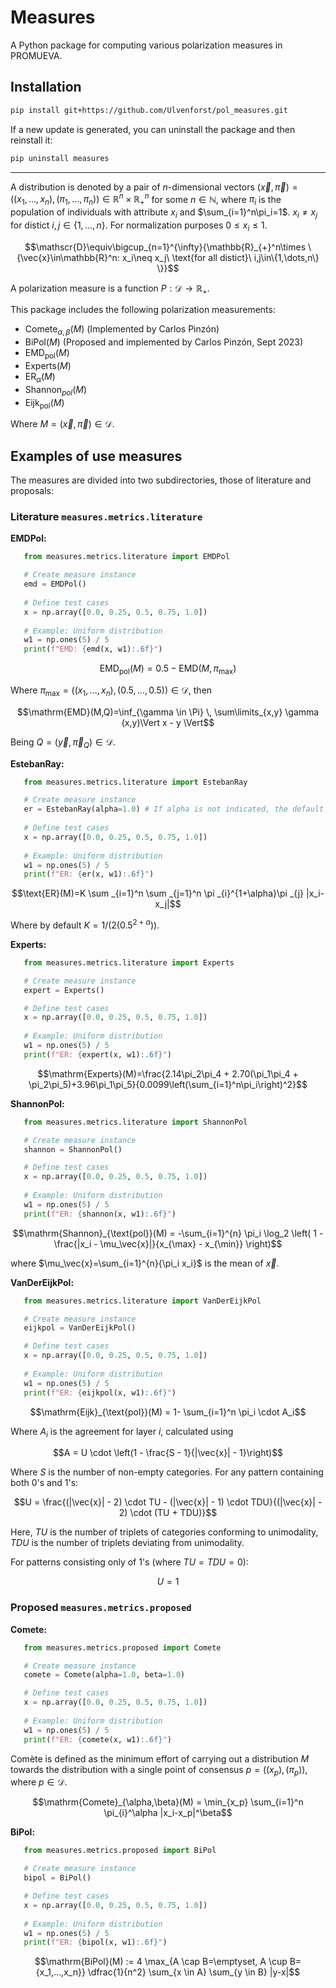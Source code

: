 # Measures

A Python package for computing various polarization measures in PROMUEVA.

## Installation

```bash
pip install git+https://github.com/Ulvenforst/pol_measures.git
```

If a new update is generated, you can uninstall the package and then reinstall it:
```bash
pip uninstall measures
```
---

A distribution is denoted by a pair of $n$-dimensional vectors $`(\vec{x},\vec{\pi})=((x_1,\dots,x_n),(\pi_1,\dots,\pi_n))\in\mathbb{R}^n\times\mathbb{R}_{+}^n`$ for some $`n\in\mathbb{N}`$, where $`\pi_i`$ is the population of individuals with attribute $`x_i`$ and $`\sum_{i=1}^n\pi_i=1`$. $`x_i\neq x_j`$ for distict $`i,j\in\{1,\dots,n\}`$. For normalization purposes $`0\leqslant x_i\leqslant 1`$.

```math
\mathscr{D}\equiv\bigcup_{n=1}^{\infty}{\mathbb{R}_{+}^n\times \{\vec{x}\in\mathbb{R}^n: x_i\neq x_j\ \text{for all distict}\ i,j\in\{1,\dots,n\} \}}
```

A polarization measure is a function $P:\mathscr{D}\to\mathbb{R}_+$.

This package includes the following polarization measurements:

*   $\mathrm{Comete}_{\alpha,\beta}(M)$ (Implemented by Carlos Pinzón)
*   $\text{BiPol}(M)$ (Proposed and implemented by Carlos Pinzón, Sept 2023)
*   $\mathrm{EMD}_\text{pol}(M)$
*   $\text{Experts}(M)$
*   $\mathrm{ER}_{\alpha}(M)$
*   $\text{Shannon}_{pol}(M)$
*   $\text{Eijk}_\text{pol}(M)$

Where $M=(\vec{x},\vec{\pi})\in\mathscr{D}$.

## Examples of use measures

The measures are divided into two subdirectories, those of literature and proposals:

### Literature `measures.metrics.literature`
**EMDPol:**
```python
   from measures.metrics.literature import EMDPol

   # Create measure instance
   emd = EMDPol()
   
   # Define test cases
   x = np.array([0.0, 0.25, 0.5, 0.75, 1.0])
   
   # Example: Uniform distribution
   w1 = np.ones(5) / 5
   print(f"EMD: {emd(x, w1):.6f}")
```
```math
\mathrm{EMD}_\text{pol}(M)=0.5-\mathrm{EMD}(M,\pi_{\max})
```

Where $`\pi_{\max}=((x_1,\dots,x_n),(0.5,\dots,0.5))\in\mathscr{D}`$, then
```math
\mathrm{EMD}(M,Q)=\inf_{\gamma \in \Pi} \, \sum\limits_{x,y} \gamma (x,y)\Vert x - y \Vert
```

Being $Q=(\vec{y},\vec{\pi}_Q)\in\mathscr{D}$.

**EstebanRay:**

```python
   from measures.metrics.literature import EstebanRay

   # Create measure instance
   er = EstebanRay(alpha=1.0) # If alpha is not indicated, the default is 1.6
   
   # Define test cases
   x = np.array([0.0, 0.25, 0.5, 0.75, 1.0])
   
   # Example: Uniform distribution
   w1 = np.ones(5) / 5
   print(f"ER: {er(x, w1):.6f}")
```
```math
\text{ER}(M)=K \sum _{i=1}^n \sum _{j=1}^n \pi _{i}^{1+\alpha}\pi _{j} |x_i-x_j|
```
Where by default $K = 1 / (2(0.5^{2 + \alpha}))$.


**Experts:**
```python
   from measures.metrics.literature import Experts

   # Create measure instance
   expert = Experts()

   # Define test cases
   x = np.array([0.0, 0.25, 0.5, 0.75, 1.0])
   
   # Example: Uniform distribution
   w1 = np.ones(5) / 5
   print(f"ER: {expert(x, w1):.6f}")
```
```math
\mathrm{Experts}(M)=\frac{2.14\pi_2\pi_4 + 2.70(\pi_1\pi_4 + \pi_2\pi_5)+3.96\pi_1\pi_5}{0.0099\left(\sum_{i=1}^n\pi_i\right)^2}
```

**ShannonPol:**
```python
   from measures.metrics.literature import ShannonPol

   # Create measure instance
   shannon = ShannonPol()

   # Define test cases
   x = np.array([0.0, 0.25, 0.5, 0.75, 1.0])
   
   # Example: Uniform distribution
   w1 = np.ones(5) / 5
   print(f"ER: {shannon(x, w1):.6f}")
```
```math
\mathrm{Shannon}_{\text{pol}}(M) = -\sum_{i=1}^{n} \pi_i \log_2 \left( 1 - \frac{|x_i - \mu_\vec{x}|}{x_{\max} - x_{\min}} \right)
```

where $\mu_\vec{x}=\sum_{i=1}^{n}{\pi_i x_i}$ is the mean of $\vec{x}$.

**VanDerEijkPol:**
```python
   from measures.metrics.literature import VanDerEijkPol

   # Create measure instance
   eijkpol = VanDerEijkPol()

   # Define test cases
   x = np.array([0.0, 0.25, 0.5, 0.75, 1.0])
   
   # Example: Uniform distribution
   w1 = np.ones(5) / 5
   print(f"ER: {eijkpol(x, w1):.6f}")
```
```math
\mathrm{Eijk}_{\text{pol}}(M) = 1- \sum_{i=1}^n \pi_i \cdot A_i
```
Where $A_i$ is the agreement for layer $i$, calculated using
```math
A = U \cdot \left(1 - \frac{S - 1}{|\vec{x}| - 1}\right)
```
Where $S$ is the number of non-empty categories. For any pattern containing both 0's and 1's:

```math
U = \frac{(|\vec{x}| - 2) \cdot TU - (|\vec{x}| - 1) \cdot TDU}{(|\vec{x}| - 2) \cdot (TU + TDU)}
```

Here, $TU$ is the number of triplets of categories conforming to unimodality, $TDU$ is the number of triplets deviating from unimodality.

For patterns consisting only of 1's (where $TU = TDU = 0$):

```math
U = 1
```

### Proposed `measures.metrics.proposed`

**Comete:**

```python
   from measures.metrics.proposed import Comete

   # Create measure instance
   comete = Comete(alpha=1.0, beta=1.0)

   # Define test cases
   x = np.array([0.0, 0.25, 0.5, 0.75, 1.0])
   
   # Example: Uniform distribution
   w1 = np.ones(5) / 5
   print(f"ER: {comete(x, w1):.6f}")
```

Comète is defined as the minimum effort of carrying out a distribution $M$ towards the distribution with a single point of consensus $p=((x_p),(\pi_p))$, where $p\in\mathscr{D}$.

```math
\mathrm{Comete}_{\alpha,\beta}(M) = \min_{x_p} \sum_{i=1}^n \pi_{i}^\alpha |x_i-x_p|^\beta
```

**BiPol:**
```python
   from measures.metrics.proposed import BiPol

   # Create measure instance
   bipol = BiPol()

   # Define test cases
   x = np.array([0.0, 0.25, 0.5, 0.75, 1.0])
   
   # Example: Uniform distribution
   w1 = np.ones(5) / 5
   print(f"ER: {bipol(x, w1):.6f}")
```
```math
\mathrm{BiPol}(M) := 4 \max_{A \cap B=\emptyset, A \cup B={x_1,...,x_n}} \dfrac{1}{n^2} \sum_{x \in A} \sum_{y \in B} |y-x|
```
